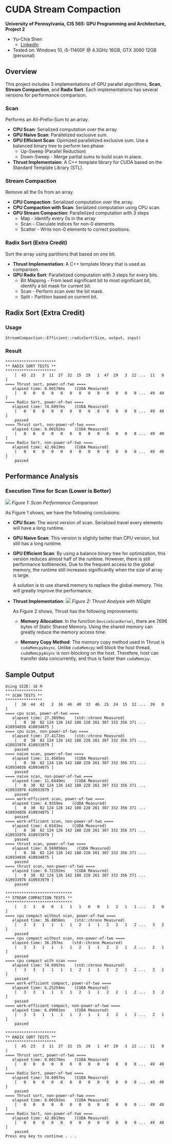 CUDA Stream Compaction
======================

**University of Pennsylvania, CIS 565: GPU Programming and Architecture, Project 2**

* Yu-Chia Shen
  * [LinkedIn](https://www.linkedin.com/in/ycshen0831/)
* Tested on: Windows 10, i5-11400F @ 4.3GHz 16GB, GTX 3060 12GB (personal)

## Overview

This project includes 3 implementations of GPU parallel algorithms, **Scan**, **Stream Compaction**, and **Radix Sort**. Each implementations has several versions for performance comparison.

### Scan  
Performs an All-Prefix-Sum to an array.
* **CPU Scan**: Serialized computation over the array. 
* **GPU Naive Scan**: Parallelized exclusive sum.
* **GPU Efficient Scan**: Opimized parallelized exclusive sum. Use a balanced binary tree to perform two phase
  * Up-Sweep (Parallel Reduction)
  * Down-Sweep - Merge partial sums to build scan in place.
* **Thrust Implementaion**: A C++ template library for CUDA based on the Standard Template Library (STL).

### Stream Compaction 
Remove all the 0s from an array. 
* **CPU Compaction**: Serialized computation over the array. 
* **CPU Compaction with Scan**: Serialized computation using CPU scan. 
* **GPU Stream Compaction**: Parallelized computation with 3 steps
  * Map - Identify every 0s in the array
  * Scan - Claculate indices for non-0 elements.
  * Scatter - Write non-0 elements to correct positions.


### Radix Sort (Extra Credit)
Sort the array using partitions that based on one bit.
* **Thrust Implementation**: A C++ template library that is used as comparison.
* **GPU Radix Sort**: Parallelized computation with 3 steps for every bits. 
  * Bit Mapping - From least significant bit to most significant bit, identify a bit mask for current bit.
  * Scan - Perform scan over the bit mask.
  * Split - Partition based on current bit.
  
## Radix Sort (Extra Credit)
### Usage
`StreamCompaction::Efficient::radixSort(Size, output, input)`

### Result
```
**********************
** RADIX SORT TESTS **
**********************
    [  45  23   3  11  27  32  15  29   1  47  29   3  22 ...  11   0 ]
==== Thrust sort, power-of-two ====
   elapsed time: 0.00176ms    (CUDA Measured)
    [   0   0   0   0   0   0   0   0   0   0   0   0   0 ...  49  49 ]
==== Radix Sort, power-of-two ====
   elapsed time: 74.6997ms    (CUDA Measured)
    [   0   0   0   0   0   0   0   0   0   0   0   0   0 ...  49  49 ]
    passed
==== Thrust sort, non-power-of-two ====
   elapsed time: 0.00192ms    (CUDA Measured)
    [   0   0   0   0   0   0   0   0   0   0   0   0   0 ...  49  49 ]
==== Radix Sort, non-power-of-two ====
   elapsed time: 42.6619ms    (CUDA Measured)
    [   0   0   0   0   0   0   0   0   0   0   0   0   0 ...  49  49 ]
    passed
```

## Performance Analysis

### Execution Time for Scan (Lower is Better)
![](./img/ScanTime.png)
_Figure 1: Scan Performance Comparison_

As Figure 1 shows, we have the following conclusions:
* __CPU Scan__: The worst version of scan. Serialized travel every elements will have a long runtime.
* __GPU Naive Scan__: This version is slightly better than CPU version, but still has a long runtime.
* __GPU Efficient Scan__: By using a balance binary tree for optimization, this version reduces almost half of the runtime. However, there is still performance bottlenecks. Due to the frequent access to the global memory, the runtime still increases significantly when the size of array is large. 

  A solution is to use shared memory to replace the global memory. This will greatly improve the performance.
* __Thrust Implementation__:
![](./img/nsight.png)
_Figure 2: Thrust Analysis with NSight_

  As Figure 2 shows, Thrust has the following improvements:
  * __Memory Allocation__: In the function `DeviceScanKernel`, there are 7696 bytes of Static Shared Memory. Using the shared memory can greatly reduce the memory access time.

  * __Memory Copy Method__: The memory copy method used in Thrust is `cudaMemcpyAsync`. Unlike `cudaMemcpy` will block the host thread, `cudaMemcpyAsync` is non-blocking on the host. Therefore, host can transfer data concurrently, and thus is faster than `cudaMemcpy`. 

## Sample Output

```
Using SIZE: 16 M
****************
** SCAN TESTS **
****************
    [  38  44  42   2  16  46  40  33  46  25  24  15  12 ...  39   0 ]
==== cpu scan, power-of-two ====
   elapsed time: 27.3899ms    (std::chrono Measured)
    [   0  38  82 124 126 142 188 228 261 307 332 356 371 ... 410934036 410934075 ]
==== cpu scan, non-power-of-two ====
   elapsed time: 27.4172ms    (std::chrono Measured)
    [   0  38  82 124 126 142 188 228 261 307 332 356 371 ... 410933976 410933979 ]
    passed
==== naive scan, power-of-two ====
   elapsed time: 11.4565ms    (CUDA Measured)
    [   0  38  82 124 126 142 188 228 261 307 332 356 371 ... 410934036 410934075 ]
    passed
==== naive scan, non-power-of-two ====
   elapsed time: 11.6449ms    (CUDA Measured)
    [   0  38  82 124 126 142 188 228 261 307 332 356 371 ... 410933976 410933979 ]
    passed
==== work-efficient scan, power-of-two ====
   elapsed time: 4.9359ms    (CUDA Measured)
    [   0  38  82 124 126 142 188 228 261 307 332 356 371 ... 410934036 410934075 ]
    passed
==== work-efficient scan, non-power-of-two ====
   elapsed time: 4.6543ms    (CUDA Measured)
    [   0  38  82 124 126 142 188 228 261 307 332 356 371 ... 410933976 410933979 ]
    passed
==== thrust scan, power-of-two ====
   elapsed time: 0.569056ms    (CUDA Measured)
    [   0  38  82 124 126 142 188 228 261 307 332 356 371 ... 410934036 410934075 ]
    passed
==== thrust scan, non-power-of-two ====
   elapsed time: 0.72192ms    (CUDA Measured)
    [   0  38  82 124 126 142 188 228 261 307 332 356 371 ... 410933976 410933979 ]
    passed

*****************************
** STREAM COMPACTION TESTS **
*****************************
    [   3   3   0   0   1   1   1   0   0   1   2   1   1 ...   2   0 ]
==== cpu compact without scan, power-of-two ====
   elapsed time: 36.8856ms    (std::chrono Measured)
    [   3   3   1   1   1   1   2   1   1   2   2   1   2 ...   3   2 ]
    passed
==== cpu compact without scan, non-power-of-two ====
   elapsed time: 36.297ms    (std::chrono Measured)
    [   3   3   1   1   1   1   2   1   1   2   2   1   2 ...   2   1 ]
    passed
==== cpu compact with scan ====
   elapsed time: 74.6997ms    (std::chrono Measured)
    [   3   3   1   1   1   1   2   1   1   2   2   1   2 ...   3   2 ]
    passed
==== work-efficient compact, power-of-two ====
   elapsed time: 6.25254ms    (CUDA Measured)
    [   3   3   1   1   1   1   2   1   1   2   2   1   2 ...   3   2 ]
    passed
==== work-efficient compact, non-power-of-two ====
   elapsed time: 6.69901ms    (CUDA Measured)
    [   3   3   1   1   1   1   2   1   1   2   2   1   2 ...   2   1 ]
    passed

**********************
** RADIX SORT TESTS **
**********************
    [  45  23   3  11  27  32  15  29   1  47  29   3  22 ...  11   0 ]
==== Thrust sort, power-of-two ====
   elapsed time: 0.00176ms    (CUDA Measured)
    [   0   0   0   0   0   0   0   0   0   0   0   0   0 ...  49  49 ]
==== Radix Sort, power-of-two ====
   elapsed time: 74.6997ms    (CUDA Measured)
    [   0   0   0   0   0   0   0   0   0   0   0   0   0 ...  49  49 ]
    passed
==== Thrust sort, non-power-of-two ====
   elapsed time: 0.00192ms    (CUDA Measured)
    [   0   0   0   0   0   0   0   0   0   0   0   0   0 ...  49  49 ]
==== Radix Sort, non-power-of-two ====
   elapsed time: 42.6619ms    (CUDA Measured)
    [   0   0   0   0   0   0   0   0   0   0   0   0   0 ...  49  49 ]
    passed
Press any key to continue . . .
```